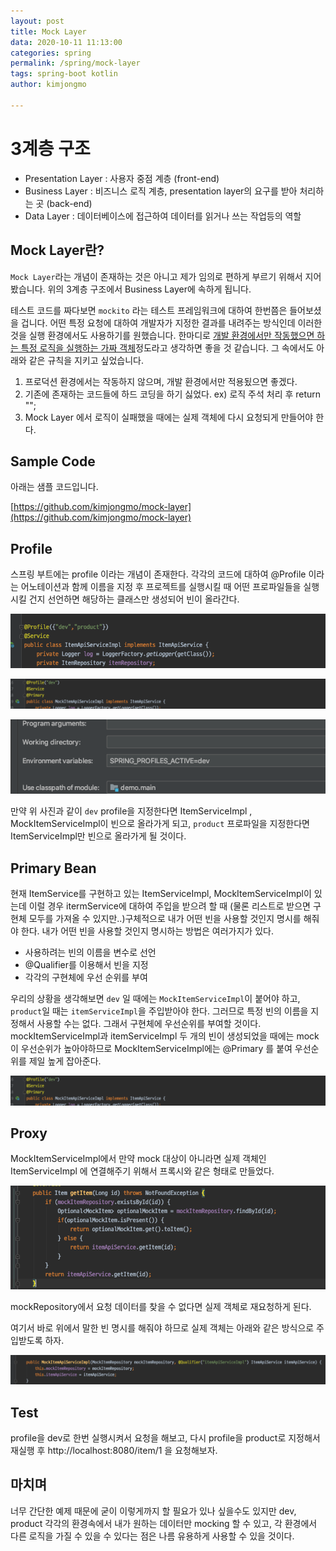 ```yaml
---
layout: post
title: Mock Layer
data: 2020-10-11 11:13:00
categories: spring
permalink: /spring/mock-layer
tags: spring-boot kotlin 
author: kimjongmo

---
```




# 3계층 구조

- Presentation Layer : 사용자 중점 계층 (front-end)
- Business Layer : 비즈니스 로직 계층, presentation layer의 요구를 받아 처리하는 곳 (back-end)
- Data Layer : 데이터베이스에 접근하여 데이터를 읽거나 쓰는 작업등의 역할





## Mock Layer란?

`Mock Layer`라는 개념이 존재하는 것은 아니고 제가 임의로 편하게 부르기 위해서 지어봤습니다. 위의 3계층 구조에서 Business Layer에 속하게 됩니다.

테스트 코드를 짜다보면 `mockito` 라는 테스트 프레임워크에 대하여 한번쯤은 들어보셨을 겁니다. 어떤 특정 요청에 대하여 개발자가 지정한 결과를 내려주는 방식인데 이러한 것을 실행 환경에서도 사용하기를 원했습니다. 한마디로 <u>개발 환경에서만 작동했으면 하는 특정 로직을 실행하는 가짜 객체</u>정도라고 생각하면 좋을 것 같습니다. 그 속에서도 아래와 같은 규칙을 지키고 싶었습니다.

1. 프로덕션 환경에서는 작동하지 않으며, 개발 환경에서만 적용됬으면 좋겠다.
2. 기존에 존재하는 코드들에 하드 코딩을 하기 싫었다. ex) 로직 주석 처리 후 return "";
3. Mock Layer 에서 로직이 실패했을 때에는 실제 객체에 다시 요청되게 만들어야 한다.



## Sample Code

아래는 샘플 코드입니다.

[https://github.com/kimjongmo/mock-layer](https://github.com/kimjongmo/mock-layer)



## Profile

스프링 부트에는 profile 이라는 개념이 존재한다. 각각의 코드에 대하여 @Profile 이라는 어노테이션과 함께 이름을 지정 후 프로젝트를 실행시킬 때 어떤 프로파일들을 실행시킬 건지 선언하면 해당하는 클래스만 생성되어 빈이 올라간다.

![profile-dev](/img/mock-layer/profile-dev.png)

![profile-prod](/img/mock-layer/profile-product.png)

![profile-select](/img/mock-layer/profile-select.png)

만약 위 사진과 같이 `dev` profile을 지정한다면 ItemServiceImpl , MockItemServiceImpl이 빈으로 올라가게 되고, `product` 프로파일을 지정한다면 ItemServiceImpl만 빈으로 올라가게 될 것이다.



## Primary Bean

현재 ItemService를 구현하고 있는 ItemServiceImpl, MockItemServiceImpl이 있는데 이럴 경우 itermService에 대하여 주입을 받으려 할 때 (물론 리스트로 받으면 구현체 모두를 가져올 수 있지만..)구체적으로 내가 어떤 빈을 사용할 것인지 명시를 해줘야 한다. 내가 어떤 빈을 사용할 것인지 명시하는 방법은 여러가지가 있다.

- 사용하려는 빈의 이름을 변수로 선언
- @Qualifier를 이용해서 빈을 지정
- 각각의 구현체에 우선 순위를 부여

우리의 상황을 생각해보면 `dev` 일 때에는 `MockItemServiceImpl`이 붙어야 하고, `product`일 때는 `itemServiceImpl`을 주입받아야 한다. 그러므로 특정 빈의 이름을 지정해서 사용할 수는 없다. 그래서 구현체에 우선순위를 부여할 것이다. mockItemServiceImpl과 itemServiceImpl 두 개의 빈이 생성되었을 때에는 mock이 우선순위가 높아야하므로 MockItemServiceImpl에는 @Primary 를 붙여 우선순위를 제일 높게 잡아준다.

![profile-prod](/img/mock-layer/profile-product.png)



## Proxy

MockItemServiceImpl에서 만약 mock 대상이 아니라면 실제 객체인 ItemServiceImpl 에 연결해주기 위해서 프록시와 같은 형태로 만들었다.

![proxy](/img/mock-layer/proxy.png)

mockRepository에서 요청 데이터를 찾을 수 없다면 실제 객체로 재요청하게 된다.

여기서 바로 위에서 말한 빈 명시를 해줘야 하므로 실제 객체는 아래와 같은 방식으로 주입받도록 하자.

![qualifier](/img/mock-layer/qualifier.png)



## Test

profile을 dev로 한번 실행시켜서 요청을 해보고, 다시 profile을 product로 지정해서 재실행 후 http://localhost:8080/item/1 을 요청해보자.



## 마치며

너무 간단한 예제 때문에 굳이 이렇게까지 할 필요가 있나 싶을수도 있지만 dev, product 각각의 환경속에서 내가 원하는 데이터만 mocking 할 수 있고, 각 환경에서 다른 로직을 가질 수 있을 수 있다는 점은 나름 유용하게 사용할 수 있을 것이다. 